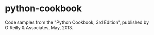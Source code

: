 python-cookbook
===============

Code samples from the "Python Cookbook, 3rd Edition", published by O'Reilly &amp; Associates, May, 2013. 